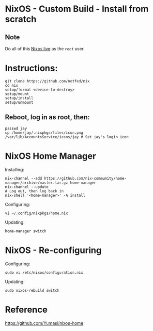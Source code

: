 # NixOS - Custom Build - Install from scratch

## Note

Do all of this [Nixos live](https://nixos.org/download.html) as the `root` user.

# Instructions:

```
git clone https://github.com/notfed/nix
cd nix
setup/format <device-to-destroy>
setup/mount
setup/install
setup/unmount
```

## Reboot, log in as root, then:

```
passwd jay
cp /home/jay/.nixpkgs/files/icon.png /var/lib/AccountsService/icons/jay # Set jay's login icon
```

# NixOS Home Manager

Installing:

```
nix-channel --add https://github.com/nix-community/home-manager/archive/master.tar.gz home-manager
nix-channel --update
# Log out, then log back in
nix-shell '<home-manager>' -A install
```

Configuring:

```
vi ~/.config/nixpkgs/home.nix
```

Updating:

```
home-manager switch
```

# NixOS - Re-configuring

Configuring:

```
sudo vi /etc/nixos/configuration.nix 
```

Updating:

```
sudo nixos-rebuild switch
```

# Reference

https://github.com/Yumasi/nixos-home

